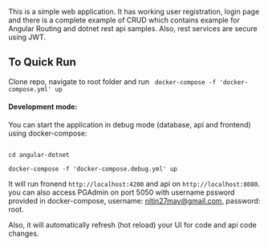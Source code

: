 

This is a simple web application. It has working user registration, login page and there is a complete example of CRUD which contains example for Angular Routing and dotnet rest api samples. Also, rest services are secure using JWT. 




## To Quick Run
Clone repo, navigate to root folder and run ` docker-compose -f 'docker-compose.yml' up`
#### Development mode:
  You can start the application in debug mode (database, api and frontend) using docker-compose:

  ```
  
  cd angular-dotnet 
  
  docker-compose -f 'docker-compose.debug.yml' up
  ```

  It will run fronend `http://localhost:4200` and api on `http://localhost:8080`. you can also access PGAdmin  on port 5050 with username pssword provided in docker-compose, username: nitin27may@gmail.com, password: root.

  Also, it will automatically refresh (hot reload) your UI for code and api code changes.
